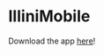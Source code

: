 # IlliniMobile
Download the app [here](https://github.com/sidward35/IlliniMobile/releases/download/v1.2/Illini.Mobile.v1.2.apk)!

